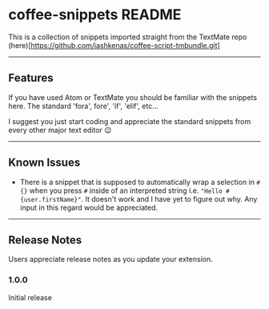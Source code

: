 # coffee-snippets README

This is a collection of snippets imported straight from the TextMate repo (here)[https://github.com/jashkenas/coffee-script-tmbundle.git]

---

## Features

If you have used Atom or TextMate you should be familiar with the snippets here. The standard 'fora', fore', 'if', 'elif', etc...

I suggest you just start coding and appreciate the standard snippets from every other major text editor 😉

---

## Known Issues

* There is a snippet that is supposed to automatically wrap a selection in `#{}` when you press `#` inside of an interpreted string i.e. `"Hello #{user.firstName}"`. It doesn't work and I have yet to figure out why. Any input in this regard would be appreciated.

---

## Release Notes

Users appreciate release notes as you update your extension.

### 1.0.0

Initial release
